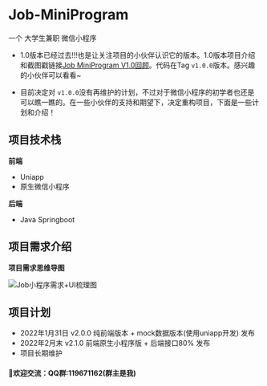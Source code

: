 # Job-MiniProgram
一个 大学生兼职 微信小程序



- 1.0版本已经过去!!!也是让关注项目的小伙伴认识它的版本。1.0版本项目介绍和截图戳链接[Job MiniProgram V1.0回顾](https://github.com/Gang-bb/Job-MiniProgram/wiki/Job-MiniProgram-V1.0%E5%9B%9E%E9%A1%BE)。代码在Tag  `v1.0.0`版本。感兴趣的小伙伴可以看看~

- 目前决定对 `v1.0.0`没有再维护的计划，不过对于微信小程序的初学者也还是可以瞧一瞧的。在一些小伙伴的支持和期望下，决定重构项目，下面是一些计划和介绍！



## 项目技术栈

**前端**

- Uniapp
- 原生微信小程序



**后端**

- Java Springboot





## 项目需求介绍

**项目需求思维导图**

![Job小程序需求+UI梳理图](http://img.gangbb.cn/xxx.png)



## 项目计划

- 2022年1月31日  v2.0.0 纯前端版本  + mock数据版本(使用uniapp开发) 发布
- 2022年2月末      v2.1.0 前端原生小程序版 + 后端接口80%  发布
- 项目长期维护









#### :jack_o_lantern:欢迎交流：QQ群:119671162(群主是我)





